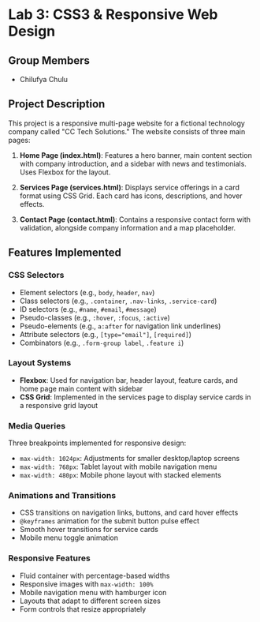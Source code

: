 # Lab 3: CSS3 & Responsive Web Design

## Group Members

- Chilufya Chulu

## Project Description

This project is a responsive multi-page website for a fictional technology company called "CC Tech Solutions." The website consists of three main pages:

1. **Home Page (index.html)**: Features a hero banner, main content section with company introduction, and a sidebar with news and testimonials. Uses Flexbox for the layout.

2. **Services Page (services.html)**: Displays service offerings in a card format using CSS Grid. Each card has icons, descriptions, and hover effects.

3. **Contact Page (contact.html)**: Contains a responsive contact form with validation, alongside company information and a map placeholder.

## Features Implemented

### CSS Selectors

- Element selectors (e.g., `body`, `header`, `nav`)
- Class selectors (e.g., `.container`, `.nav-links`, `.service-card`)
- ID selectors (e.g., `#name`, `#email`, `#message`)
- Pseudo-classes (e.g., `:hover`, `:focus`, `:active`)
- Pseudo-elements (e.g., `a:after` for navigation link underlines)
- Attribute selectors (e.g., `[type="email"]`, `[required]`)
- Combinators (e.g., `.form-group label`, `.feature i`)

### Layout Systems

- **Flexbox**: Used for navigation bar, header layout, feature cards, and home page main content with sidebar
- **CSS Grid**: Implemented in the services page to display service cards in a responsive grid layout

### Media Queries

Three breakpoints implemented for responsive design:

- `max-width: 1024px`: Adjustments for smaller desktop/laptop screens
- `max-width: 768px`: Tablet layout with mobile navigation menu
- `max-width: 480px`: Mobile phone layout with stacked elements

### Animations and Transitions

- CSS transitions on navigation links, buttons, and card hover effects
- `@keyframes` animation for the submit button pulse effect
- Smooth hover transitions for service cards
- Mobile menu toggle animation

### Responsive Features

- Fluid container with percentage-based widths
- Responsive images with `max-width: 100%`
- Mobile navigation menu with hamburger icon
- Layouts that adapt to different screen sizes
- Form controls that resize appropriately
